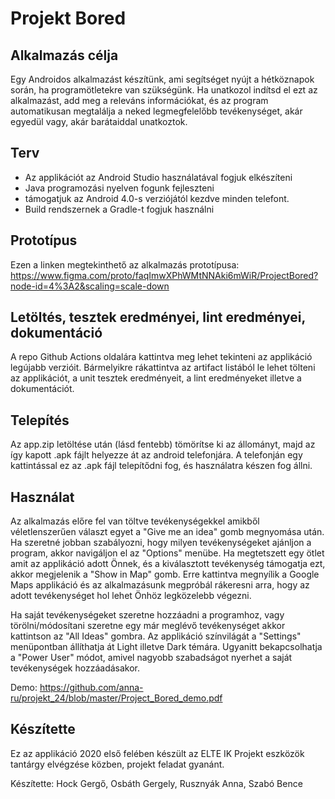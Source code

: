# Projekt Bored

## Alkalmazás célja

Egy Androidos alkalmazást készítünk, ami segítséget nyújt a hétköznapok során, ha programötletekre van szükségünk. Ha unatkozol indítsd el ezt az alkalmazást, add meg a releváns információkat, és az program automatikusan megtalálja a neked legmegfelelőbb tevékenységet, akár egyedül vagy, akár barátaiddal unatkoztok.

## Terv

- Az applikációt az Android Studio használatával fogjuk elkészíteni
- Java programozási nyelven fogunk fejleszteni
- támogatjuk az Android 4.0-s verziójától kezdve minden telefont.
- Build rendszernek a Gradle-t fogjuk használni

## Prototípus

Ezen a linken megtekinthető az alkalmazás prototípusa: <https://www.figma.com/proto/faqImwXPhWMtNNAki6mWiR/ProjectBored?node-id=4%3A2&scaling=scale-down>

## Letöltés, tesztek eredményei, lint eredményei, dokumentáció

A repo Github Actions oldalára kattintva meg lehet tekinteni az applikáció legújabb verzióit. Bármelyikre rákattintva az artifact listából le lehet tölteni az applikációt, a unit tesztek eredményeit, a lint eredményeket illetve a dokumentációt.

## Telepítés

Az app.zip letöltése után (lásd fentebb) tömörítse ki az állományt, majd az így kapott .apk fájlt helyezze át az android telefonjára. A telefonján egy kattintással ez az .apk fájl telepítődni fog, és használatra készen fog állni.

## Használat

Az alkalmazás előre fel van töltve tevékenységekkel amikből véletlenszerűen választ egyet a "Give me an idea" gomb megnyomása után. Ha szeretné jobban szabályozni, hogy milyen tevékenységeket ajánljon a program, akkor navigáljon el az "Options" menübe. Ha megtetszett egy ötlet amit az applikáció adott Önnek, és a kiválasztott tevékenység támogatja ezt, akkor megjelenik a "Show in Map" gomb. Erre kattintva megnyílik a Google Maps applikáció és az alkalmazásunk megpróbál rákeresni arra, hogy az adott tevékenységet hol lehet Önhöz legközelebb végezni.

Ha saját tevékenységeket szeretne hozzáadni a programhoz, vagy törölni/módosítani szeretne egy már meglévő tevékenységet akkor kattintson az "All Ideas" gombra. Az applikáció színvilágát a "Settings" menüpontban állíthatja át Light illetve Dark témára. Ugyanitt bekapcsolhatja a "Power User" módot, amivel nagyobb szabadságot nyerhet a saját tevékenységek hozzáadásakor.

Demo: <https://github.com/anna-ru/projekt_24/blob/master/Project_Bored_demo.pdf>

## Készítette

Ez az applikáció 2020 első felében készült az ELTE IK Projekt eszközök tantárgy elvégzése közben, projekt feladat gyanánt.

Készítette: Hock Gergő, Osbáth Gergely, Rusznyák Anna, Szabó Bence
